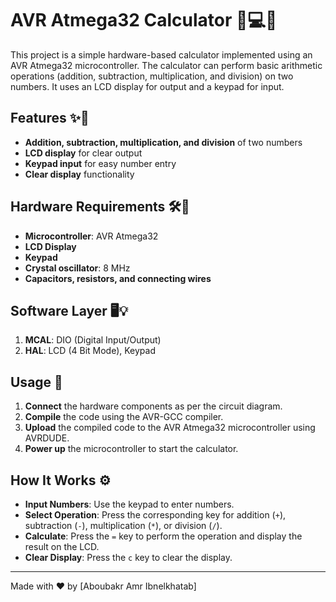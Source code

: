 # AVR Atmega32 Calculator 🧮💻🔌

This project is a simple hardware-based calculator implemented using an AVR Atmega32 microcontroller. The calculator can perform basic arithmetic operations (addition, subtraction, multiplication, and division) on two numbers. It uses an LCD display for output and a keypad for input.

## Features ✨📌

- **Addition, subtraction, multiplication, and division** of two numbers
- **LCD display** for clear output
- **Keypad input** for easy number entry
- **Clear display** functionality

## Hardware Requirements 🛠️🧰

- **Microcontroller**: AVR Atmega32
- **LCD Display**
- **Keypad**
- **Crystal oscillator**: 8 MHz
- **Capacitors, resistors, and connecting wires**

## Software Layer 🖥️💡

1. **MCAL**: DIO (Digital Input/Output)
2. **HAL**: LCD (4 Bit Mode), Keypad

## Usage 📝

1. **Connect** the hardware components as per the circuit diagram.
2. **Compile** the code using the AVR-GCC compiler.
3. **Upload** the compiled code to the AVR Atmega32 microcontroller using AVRDUDE.
4. **Power up** the microcontroller to start the calculator.

## How It Works ⚙️

- **Input Numbers**: Use the keypad to enter numbers.
- **Select Operation**: Press the corresponding key for addition (`+`), subtraction (`-`), multiplication (`*`), or division (`/`).
- **Calculate**: Press the `=` key to perform the operation and display the result on the LCD.
- **Clear Display**: Press the `c` key to clear the display.


---

Made with ❤️ by [Aboubakr Amr Ibnelkhatab]
